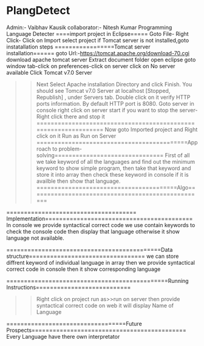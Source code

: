 # PlangDetect
Admin:-            Vaibhav Kausik
collaborator:-     Nitesh Kumar
Programming Language Detecter 
====import project in Eclipse=====
Goto File-
Right Click-
Click on Import
select project
if Tomcat server is not installed,goto instatallation steps
=================Tomcat  server installation======
goto Url:-https://tomcat.apache.org/download-70.cgi
download  apache tomcat server
Extract document folder
open eclipse
goto window tab-click on preferences-click on server
click on No server available
Click Tomcat v7.0 Server
>>Next
Select Apache installation Directory and click Finish.
>>You should see Tomcat v7.0 Server at localhost [Stopped, Republish] ,
under Servers tab. Double click on it verify HTTP ports information. By default HTTP port is 8080.
>>Goto server in console
>>right click on server
>>start
>>if you want to stop the server-Right click there and stop it
================================================================
Now goto Imported project and Right click on it 
>>Run as
>>Run on Server
===========================================Approach to problem-solving===============================
First of all we take keyword of all the languages and find out the minimum keyword to show simple program,
then take that keyword and store it into array then check these keyword in console if it is availble then show that language.
========================================Algo==================================================



===================================== Implementation==========================================
In console we provide syntactical correct code we use contain keywords to check the console code then display that language otherwise it show language not available. 



============================================Data structure=================================
we can store diffrent keyword of individual language in array then we provide syntactical correct code in console then it show corresponding language



==============================================Running Instructions===========================
>>Right click on project
>>run as>>run on server
>>then provide syntactical correct code on web
>>it will display Name of Language


==================================Future Prospects============================================
Every Language have there own interpretator 

